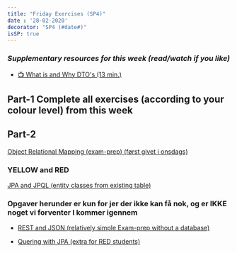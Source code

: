 ```yaml
---
title: "Friday Exercises (SP4)"
date : '28-02-2020'
decorator: "SP4 (#date#)"
isSP: true
---
```

<!-- REMOVE ME: Setting isSP ensures this pages gets added to the list of Studypoint exercises -->

### *Supplementary resources for this week (read/watch if you like)*
<!--BEGIN guides ##-->
- [:tv: What is and Why DTO's (13 min.)](https://cphbusiness.cloud.panopto.eu/Panopto/Pages/Viewer.aspx?id=b5c3beb7-38b8-4f69-aadc-aac800d62821)
<!--END guides ##-->


## Part-1 Complete all exercises (according to your colour level) from this week

<!--PeriodExercises Flow-2/week1 PeriodExercises--> 

## Part-2

<!--BEGIN exercises_exam-prep ##-->
 [Object Relational Mapping (exam-prep) (først givet i onsdags)](https://docs.google.com/document/d/1Vm1sa-aGGsMZQB4EYIk0Zgkegg6kkyhikCgYQCP6GoQ/edit?usp=sharing)
 <!--END exercises_exam-prep ##-->

 ### YELLOW and RED
 <!--BEGIN exercises_exam-prep ##-->
 [JPA and JPQL (entity classes from existing table)](https://docs.google.com/document/d/1mZ90qI9Itic0scu0D4kXwj4YEvlE7dAm9Js9nDnAtZk/edit?usp=sharing)
<!--END exercises_exam-prep ##-->

 ### Opgaver herunder er kun for jer der ikke kan få nok, og er IKKE noget vi forventer I kommer igennem
<!--BEGIN exam-prep ##-->
- [REST and JSON (relatively simple Exam-prep without a database)](https://docs.google.com/document/d/1SqTQBWib6PHOJB2O8i9LXRy3P4Xx76ZxXPPBdQFMcac/edit?usp=sharing)
<!--END exam-prep ##-->
<!--BEGIN exercises ##-->
- [Quering with JPA (extra for RED students)](https://docs.google.com/document/d/1hgnX_i5gBlzp6s9SLJqsf186-NBolzeVQBBO5qtR6ag/edit?usp=sharing)
<!--END exercises ##-->



